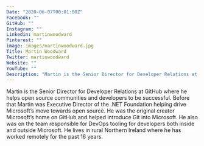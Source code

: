 ```yaml
---
Date: "2020-06-07T00:01:00Z"
Facebook: ""
GitHub: ""
Instagram: ""
Linkedin: martinwoodward
Pinterest: ""
image: images/martinwoodward.jpg
Title: Martin Woodward
Twitter: martinwoodward
Website: ""
YouTube: ""
Description: "Martin is the Senior Director for Developer Relations at GitHub where he helps open source communities and developers to be successful. Before that Martin was Executive Director of the .NET Foundation helping drive Microsoft’s move towards open source."
---
```

Martin is the Senior Director for Developer Relations at GitHub where he helps open source communities and developers to be successful. Before that Martin was Executive Director of the .NET Foundation helping drive Microsoft’s move towards open source. He was the original creator Microsoft’s home on GitHub and helped introduce Git into Microsoft. He also was on the team responsible for DevOps tooling for developers both inside and outside Microsoft. He lives in rural Northern Ireland where he has worked remotely for the past 16 years.
